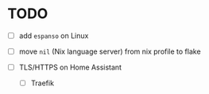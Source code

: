 # TODO

- [ ] add `espanso` on Linux

- [ ] move `nil` (Nix language server) from nix profile to flake

- [ ] TLS/HTTPS on Home Assistant
  - [ ] Traefik

